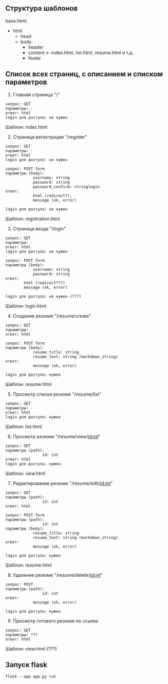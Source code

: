 ## Структура шаблонов

base.html:
* html
    * head
    * body
        * header
        * content <- index.html, list.html, resume.html и т.д.
        * footer

## Список всех страниц, с описанием и списком параметров

1. Главная страница
"/"

```
запрос: GET
параметры: -
ответ: html
login для доступа: не нужен
```

Шаблон: index.html


2. Страница регистрации
"/register"

```
запрос: GET
параметры: -
ответ: html
login для доступа: не нужен
```

```
запрос: POST form
параметры (body):
            username: string
            password: string
            password_confirm: stringlogin
ответ:
            html (redirect?),
            message (ok, error)

login для доступа: не нужен
```

Шаблон: registration.html

3. Страница входа
"/login"

```
запрос: GET
параметры: -
ответ: html
login для доступа: не нужен
```

```
запрос: POST form
параметры (body):
            username: string
            password: string
ответ:
        html (redirect???)
        message (ok, error)

login для доступа: не нужен (???)
```

Шаблон: login.html

4. Создание резюме
"/resume/create"

```
запрос: GET
параметры: -
ответ: html
```

```
запрос: POST form
параметры (body):
            resume_title: string
            resume_text: string (markdown_string)
ответ:
            message (ok, error)

login для доступа: нужен
```

Шаблон: resume.html

5. Просмотр списка резюме
"/resume/list"

```
запрос: GET
параметры: -
ответ: html
login для доступа: нужен
```

Шаблон: list.html

6. Просмотр резюме
"/resume/view/<id:int>"

```
запрос: GET
параметры (path):
                id: int
ответ: html
login для доступа: нужен
```

Шаблон: view.html

7. Редактирование резюме
"/resume/edit/<id:int>"

```
запрос: GET
параметры (path):
                id: int
ответ: html
```

```
запрос: POST form
параметры (path):
                id: int
параметры (body):
            resume_title: string
            resume_text: string (markdown_string)
ответ:
            message (ok, error)

login для доступа: нужен            
```

Шаблон: resume.html

8. Удаление резюме
"/resume/delete/<id:int>"

```
запрос: POST
параметры (path):
                id: int
ответ:
            message (ok, error)

login для доступа: нужен 
```

9. Просмотр готового резюме по ссылке

```
запрос: GET
параметры: ???
ответ: html
```

Шаблон: view.html (???)

## Запуск flask
```
flask --app app.py run
```
